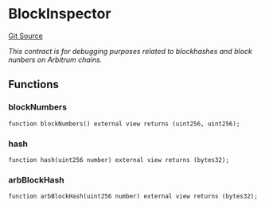 # BlockInspector
[Git Source](https://github.com//PermissionlessGames/degen-casino/blob/cfcf5ab295cce6baafb26b8bc991d794369803ff/src/BlockInspector.sol)

*This contract is for debugging purposes related to blockhashes and block nunbers on Arbitrum chains.*


## Functions
### blockNumbers


```solidity
function blockNumbers() external view returns (uint256, uint256);
```

### hash


```solidity
function hash(uint256 number) external view returns (bytes32);
```

### arbBlockHash


```solidity
function arbBlockHash(uint256 number) external view returns (bytes32);
```

